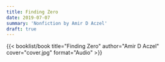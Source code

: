 ```yaml
---
title: Finding Zero
date: 2019-07-07
summary: 'Nonfiction by Amir D Aczel'
draft: true
---
```


{{< booklist/book
title="Finding Zero"
author="Amir D Aczel"
cover="cover.jpg"
format="Audio" >}}
